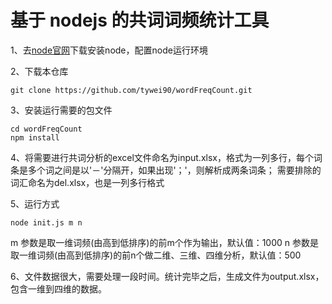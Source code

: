 # 基于 nodejs 的共词词频统计工具

1、去[node官网](https://nodejs.org/en/)下载安装node，配置node运行环境

2、下载本仓库
```
git clone https://github.com/tywei90/wordFreqCount.git
```

3、安装运行需要的包文件
```
cd wordFreqCount
npm install
```

4、将需要进行共词分析的excel文件命名为input.xlsx，格式为一列多行，每个词条是多个词之间是以'－'分隔开，如果出现'；'，则解析成两条词条； 需要排除的词汇命名为del.xlsx，也是一列多行格式

5、运行方式
```
node init.js m n
```
m 参数是取一维词频(由高到低排序)的前m个作为输出，默认值：1000 
n 参数是取一维词频(由高到低排序)的前n个做二维、三维、四维分析，默认值：500

6、文件数据很大，需要处理一段时间。统计完毕之后，生成文件为output.xlsx，包含一维到四维的数据。